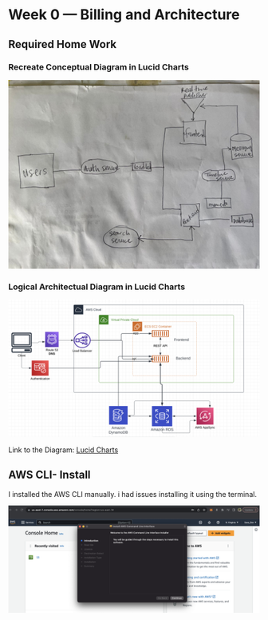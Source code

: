 # Week 0 — Billing and Architecture

## Required Home Work
### Recreate Conceptual Diagram in Lucid Charts

![Napkin Design](assets/Napkin%20Design.jpeg)

### Logical Architectual Diagram in Lucid Charts

![Logical Architectual Diagram](assets/Architectural%20Diagram%20AWS.png)

Link to the Diagram: [Lucid Charts](https://lucid.app/lucidchart/203cdb76-8e83-4cf5-8788-080b90d00c91/edit?viewport_loc=91%2C140%2C1565%2C835%2C0_0&invitationId=inv_bdd133f6-bfa7-454e-8e04-690d81672976)

## AWS CLI- Install

I installed the AWS CLI manually. i had issues installing it using the terminal.


![AWS CLI INSTALLATION](assets/AWS-bootcamp-cli-Installations.png)









